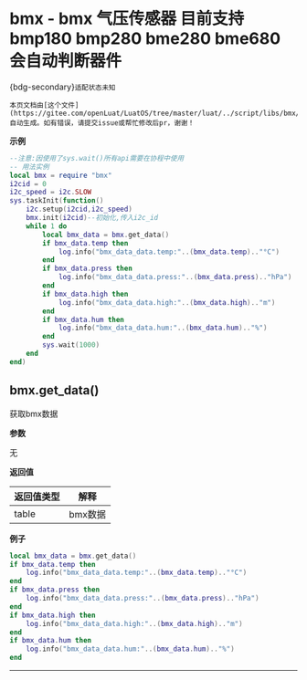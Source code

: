# bmx - bmx 气压传感器 目前支持bmp180 bmp280 bme280 bme680 会自动判断器件

{bdg-secondary}`适配状态未知`

```{note}
本页文档由[这个文件](https://gitee.com/openLuat/LuatOS/tree/master/luat/../script/libs/bmx/bmx.lua)自动生成。如有错误，请提交issue或帮忙修改后pr，谢谢！
```


**示例**

```lua
--注意:因使用了sys.wait()所有api需要在协程中使用
-- 用法实例
local bmx = require "bmx"
i2cid = 0
i2c_speed = i2c.SLOW
sys.taskInit(function()
    i2c.setup(i2cid,i2c_speed)
    bmx.init(i2cid)--初始化,传入i2c_id
    while 1 do
        local bmx_data = bmx.get_data()
        if bmx_data.temp then
            log.info("bmx_data_data.temp:"..(bmx_data.temp).."°C")
        end
        if bmx_data.press then
            log.info("bmx_data_data.press:"..(bmx_data.press).."hPa")
        end
        if bmx_data.high then
            log.info("bmx_data_data.high:"..(bmx_data.high).."m")
        end
        if bmx_data.hum then
            log.info("bmx_data_data.hum:"..(bmx_data.hum).."%")
        end
        sys.wait(1000)
    end
end)

```

## bmx.get_data()

获取bmx数据

**参数**

无

**返回值**

|返回值类型|解释|
|-|-|
|table|bmx数据|

**例子**

```lua
local bmx_data = bmx.get_data()
if bmx_data.temp then
    log.info("bmx_data_data.temp:"..(bmx_data.temp).."°C")
end
if bmx_data.press then
    log.info("bmx_data_data.press:"..(bmx_data.press).."hPa")
end
if bmx_data.high then
    log.info("bmx_data_data.high:"..(bmx_data.high).."m")
end
if bmx_data.hum then
    log.info("bmx_data_data.hum:"..(bmx_data.hum).."%")
end

```

---

